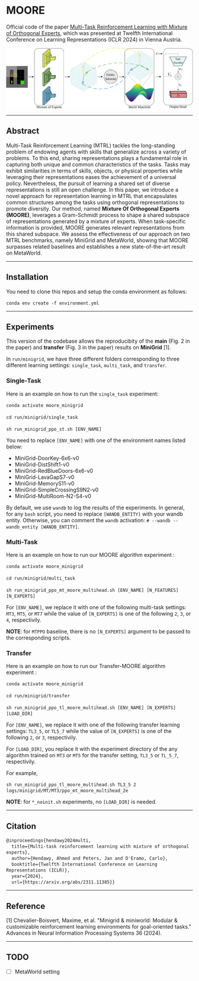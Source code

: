 # MOORE

Official code of the paper [Multi-Task Reinforcement Learning with Mixture of Orthogonal Experts](https://arxiv.org/abs/2311.11385), which was presented at Twelfth International Conference on Learning Representations (ICLR 2024) in Vienna Austria.

![moore](img/moore.png)

---

## Abstract

Multi-Task Reinforcement Learning (MTRL) tackles the long-standing problem of endowing agents with skills that generalize across a variety of problems. To this end, sharing representations plays a fundamental role in capturing both unique and common characteristics of the tasks. Tasks may exhibit similarities in terms of skills, objects, or physical properties while leveraging their representations eases the achievement of a universal policy. Nevertheless, the pursuit of learning a shared set of diverse representations is still an open challenge. In this paper, we introduce a novel approach for representation learning in MTRL that encapsulates common structures among the tasks using orthogonal representations to promote diversity. Our method, named **Mixture Of Orthogonal Experts (MOORE)**, leverages a Gram-Schmidt process to shape a shared subspace of representations generated by a mixture of experts. When task-specific information is provided, MOORE generates relevant representations from this shared subspace. We assess the effectiveness of our approach on two MTRL benchmarks, namely MiniGrid and MetaWorld, showing that MOORE surpasses related baselines and establishes a new state-of-the-art result on MetaWorld.

---

## Installation

You need to clone this repos and setup the conda environment as follows:

```shell
conda env create -f environment.yml
```

---

## Experiments

This version of the codebase allows the reproducibity of the **main** (Fig. 2 in the paper) and **transfer** (Fig. 3 in the paper) results on **MiniGrid** [1].

In `run/minigrid`, we have three different folders corresponding to three different learning settings: `single_task`, `multi_task`, and `transfer`. 

### Single-Task
Here is an example on how to run the `single_task` experiment:

```shell
conda activate moore_minigrid

cd run/minigrid/single_task

sh run_minigrid_ppo_st.sh [ENV_NAME]
```

You need to replace `[ENV_NAME]` with one of the environment names listed below:
- MiniGrid-DoorKey-6x6-v0
- MiniGrid-DistShift1-v0
- MiniGrid-RedBlueDoors-6x6-v0
- MiniGrid-LavaGapS7-v0
- MiniGrid-MemoryS11-v0
- MiniGrid-SimpleCrossingS9N2-v0
- MiniGrid-MultiRoom-N2-S4-v0

By default, we use `wandb` to log the results of the experiments. In general, for any `bash` script, you need to replace `[WANDB_ENTITY]` with your wandb entity. Otherwise, you can comment the `wandb` activation: `# --wandb --wandb_entity [WANDB_ENTITY]`.

### Multi-Task
Here is an example on how to run our MOORE algorithm experiment : 

```shell
conda activate moore_minigrid

cd run/minigrid/multi_task

sh run_minigrid_ppo_mt_moore_multihead.sh [ENV_NAME] [N_FEATURES] [N_EXPERTS]
```

For `[ENV_NAME]`, we replace it with one of the following multi-task settings: `MT3`, `MT5`, or `MT7` while the value of `[N_EXPERTS]` is one of the following `2`, `3`, or `4`, respectivily. 

**NOTE**: for `MTPPO` baseline, there is no `[N_EXPERTS]` argument to be passed to the corresponding scripts.

### Transfer
Here is an example on how to run our Transfer-MOORE algorithm experiment : 

```shell
conda activate moore_minigrid

cd run/minigrid/transfer

sh run_minigrid_ppo_tl_moore_multihead.sh [ENV_NAME] [N_EXPERTS] [LOAD_DIR]
```

For `[ENV_NAME]`, we replace it with one of the following transfer learning settings: `TL3_5`, or `TL5_7` while the value of `[N_EXPERTS]` is one of the following `2`, or `3`, respectivily.

For `[LOAD_DIR]`, you replace it with the experiment directory of the any algorithm trained on `MT3` or `MT5` for the transfer setting, `TL3_5` or `TL_5_7`, respectivily. 

For example, 

```shell
sh run_minigrid_ppo_tl_moore_multihead.sh TL3_5 2 logs/minigrid/MT/MT3/ppo_mt_moore_multihead_2e
```

**NOTE**: for `*_noinit.sh` experiments, no `[LOAD_DIR]` is needed.

---

## Citation

```
@inproceedings{hendawy2024multi,
  title={Multi-task reinforcement learning with mixture of orthogonal experts},
  author={Hendawy, Ahmed and Peters, Jan and D'Eramo, Carlo},
  booktitle={Twelfth International Conference on Learning Representations (ICLR)},
  year={2024},
  url={https://arxiv.org/abs/2311.11385}}
```

---

## Reference
[1] Chevalier-Boisvert, Maxime, et al. "Minigrid & miniworld: Modular & customizable reinforcement learning environments for goal-oriented tasks." Advances in Neural Information Processing Systems 36 (2024).

---

## TODO
- [ ] MetaWorld setting